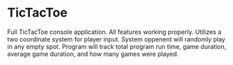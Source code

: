# TicTacToe

Full TicTacToe console application. All features working properly.
Utilizes a two coordinate system for player input.
System oppenent will randomly play in any empty spot.
Program will track total program run time, game duration, average game duration, and how many games were played.
